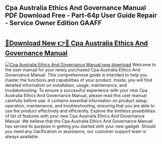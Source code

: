 ## Cpa Australia Ethics And Governance Manual PDF Download Free - Part-64p User Guide Repair - Service Owner Edition GAAFF

# <h2><a href="http://bc87263.oget.top/?id=Cpa+Australia+Ethics+And+Governance+Manual">🔗Download New 👉🔴 Cpa Australia Ethics And Governance Manual</a></h2>

[![Cpa Australia Ethics And Governance Manual new download](https://i.imgur.com/5g1atiW.png)](http://bc87263.oget.top/?id=Cpa+Australia+Ethics+And+Governance+Manual)
Welcome to the user manual for your newly purchased Cpa Australia Ethics And Governance Manual. This comprehensive guide is intended to help you master the functions and capabilities of your product. Inside, you will find detailed information on installation, usage, maintenance, and troubleshooting. To ensure a successful experience with your new Cpa Australia Ethics And Governance Manual, please read this user manual carefully before use. It contains essential information on product setup, operation, maintenance, and troubleshooting, ensuring that you are able to use the product effectively and efficiently. Explore the limitless possibilities of list of features with your new Cpa Australia Ethics And Governance Manual. We believe that the Cpa Australia Ethics And Governance Manual has served its purpose in getting you started with your new gadget. Should you need any clarification or assistance, our customer support team is always available.
